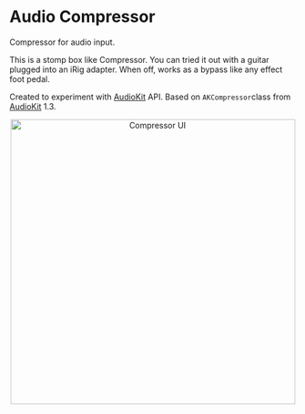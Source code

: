 # Audio Compressor
Compressor for audio input.

This is a stomp box like Compressor. You can tried it out with a guitar plugged into an iRig adapter. When off, works as a bypass like any effect foot pedal.

Created to experiment with [AudioKit](http://audiokit.io/) API. Based on `AKCompressor`class from [AudioKit](http://audiokit.io/) 1.3.

<p align="center">
  <img src="https://github.com/pd3v/Compressor/blob/master/Compressor/compressor_app_ui.png" alt="Compressor UI" height="500"/>
</p>



